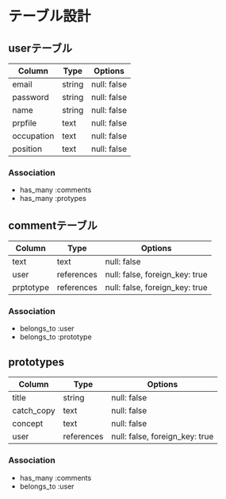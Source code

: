 # テーブル設計

## userテーブル

|Column      | Type   | Options     |
| ---------- | ------ | ----------- |
| email      | string | null: false |
| password   | string | null: false |
| name       | string | null: false |
| prpfile    | text   | null: false |
| occupation | text   | null: false |
| position   | text   | null: false |

### Association

- has_many :comments
- has_many :protypes


## commentテーブル
|Column     | Type       | Options                        |
| --------- | ---------- | ------------------------------ |
| text      | text       | null: false                    |
| user      | references | null: false, foreign_key: true |
| prptotype | references | null: false, foreign_key: true |

### Association

- belongs_to :user
- belongs_to :prototype


## prototypes
|Column      | Type       | Options                        |
| ---------- | ---------- | ------------------------------ |
| title      | string     | null: false                    |
| catch_copy | text       | null: false                    |
| concept    | text       | null: false                    |
| user       | references | null: false, foreign_key: true |

### Association

- has_many :comments
- belongs_to :user

